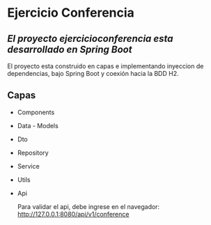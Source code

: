 # Ejercicio Conferencia
## _El proyecto ejercicioconferencia esta desarrollado en Spring Boot_

El proyecto esta construido en capas e implementando inyeccion de dependencias, bajo Spring Boot y coexión hacia la BDD H2.

## Capas

- Components
- Data - Models
- Dto
- Repository
- Service
- Utils
- Api

  Para validar el api, debe ingrese en el navegador: http://127.0.0.1:8080/api/v1/conference
